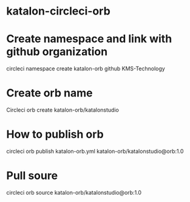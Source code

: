 # katalon-circleci-orb

# Create namespace and link with github organization

circleci namespace create katalon-orb github KMS-Technology

# Create orb name 
Circleci orb create katalon-orb/katalonstudio


# How to publish orb 
circleci orb publish katalon-orb.yml katalon-orb/katalonstudio@orb:1.0


# Pull soure

circleci orb source katalon-orb/katalonstudio@orb:1.0
